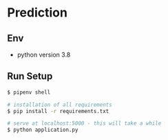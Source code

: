 # Prediction

## Env

- python version 3.8

## Run Setup

```bash
$ pipenv shell

# installation of all requirements
$ pip install -r requirements.txt

# serve at localhost:5000 - this will take a while
$ python application.py

```
